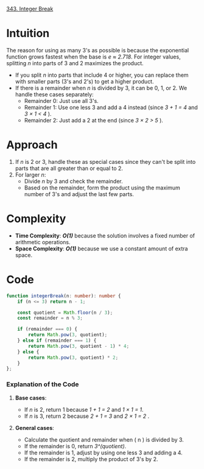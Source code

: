 [343. Integer Break](https://leetcode.com/problems/integer-break/)

# Intuition
The reason for using as many 3's as possible is because the exponential function grows fastest when the base is *e ≈ 2.718*. For integer values, splitting *n* into parts of 3 and 2 maximizes the product. 

- If you split *n* into parts that include 4 or higher, you can replace them with smaller parts (3's and 2's) to get a higher product.
- If there is a remainder when *n* is divided by 3, it can be 0, 1, or 2. We handle these cases separately:
  - Remainder 0: Just use all 3's.
  - Remainder 1: Use one less 3 and add a 4 instead (since *3 + 1 = 4* and *3 × 1 < 4* ).
  - Remainder 2: Just add a 2 at the end (since *3 × 2 > 5* ).

# Approach
1. If *n* is 2 or 3, handle these as special cases since they can't be split into parts that are all greater than or equal to 2.
2. For larger *n*:
   - Divide *n* by 3 and check the remainder.
   - Based on the remainder, form the product using the maximum number of 3's and adjust the last few parts.

# Complexity
- **Time Complexity**: ***O(1)*** because the solution involves a fixed number of arithmetic operations.
- **Space Complexity**: ***O(1)*** because we use a constant amount of extra space.

# Code
```typescript
function integerBreak(n: number): number {
    if (n <= 3) return n - 1;

    const quotient = Math.floor(n / 3);
    const remainder = n % 3;

    if (remainder === 0) {
        return Math.pow(3, quotient);
    } else if (remainder === 1) {
        return Math.pow(3, quotient - 1) * 4;
    } else {
        return Math.pow(3, quotient) * 2;
    }
};

```

### Explanation of the Code
1. **Base cases**:
   - If *n* is 2, return 1 because *1 + 1 = 2* and *1 × 1 = 1*.
   - If *n* is 3, return 2 because *2 + 1 = 3* and *2 × 1 = 2* .

2. **General cases**:
   - Calculate the quotient and remainder when \( n \) is divided by 3.
   - If the remainder is 0, return *3^(quotient)*.
   - If the remainder is 1, adjust by using one less 3 and adding a 4.
   - If the remainder is 2, multiply the product of 3's by 2.